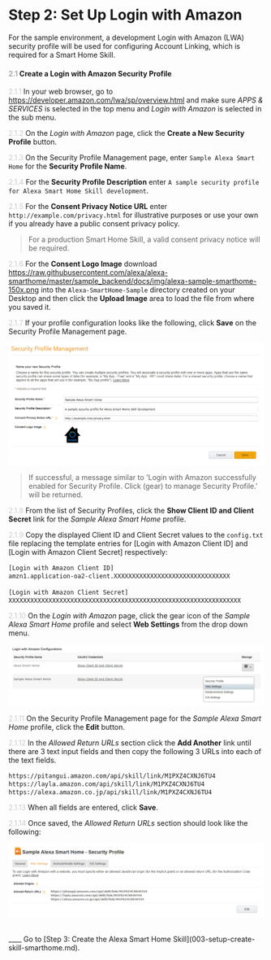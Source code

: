 # Step 2: Set Up Login with Amazon
For the sample environment, a development Login with Amazon (LWA) security profile will be used for configuring Account Linking, which is required for a Smart Home Skill. 

#### <span style="color:#aaa">2.1</span> Create a Login with Amazon Security Profile

<span style="color:#ccc">2.1.1</span> In your web browser, go to https://developer.amazon.com/lwa/sp/overview.html and make sure _APPS & SERVICES_ is selected in the top menu and _Login with Amazon_ is selected in the sub menu.

<span style="color:#ccc">2.1.2</span> On the _Login with Amazon_ page, click the **Create a New Security Profile** button.

<span style="color:#ccc">2.1.3</span> On the Security Profile Management page, enter `Sample Alexa Smart Home` for the **Security Profile Name**.

<span style="color:#ccc">2.1.4</span> For the **Security Profile Description** enter `A sample security profile for Alexa Smart Home Skill development`.

<span style="color:#ccc">2.1.5</span> For the **Consent Privacy Notice URL** enter `http://example.com/privacy.html` for illustrative purposes or use your own if you already have a public consent privacy policy.

> For a production Smart Home Skill, a valid consent privacy notice will be required.

<span style="color:#ccc">2.1.6</span> For the **Consent Logo Image** download https://raw.githubusercontent.com/alexa/alexa-smarthome/master/sample_backend/docs/img/alexa-sample-smarthome-150x.png into the `Alexa-SmartHome-Sample` directory created on your Desktop and then click the **Upload Image** area to load the file from where you saved it.

<span style="color:#ccc">2.1.7</span> If your profile configuration looks like the following, click **Save** on the Security Profile Management page.

![Security Profile Configuration](img/2.1.7-lwa-profile-configuration.png "Security Profile Configuration")


> If successful, a message similar to 'Login with Amazon successfully enabled for Security Profile. Click (gear) to manage Security Profile.' will be returned.

<span style="color:#ccc">2.1.8</span> From the list of Security Profiles, click the **Show Client ID and Client Secret** link for the _Sample Alexa Smart Home_ profile.

<span style="color:#ccc">2.1.9</span> Copy the displayed Client ID and Client Secret values to the `config.txt` file replacing the template entries for [Login with Amazon Client ID] and [Login with Amazon Client Secret] respectively:

```
[Login with Amazon Client ID]
amzn1.application-oa2-client.XXXXXXXXXXXXXXXXXXXXXXXXXXXXXXXX

[Login with Amazon Client Secret]
XXXXXXXXXXXXXXXXXXXXXXXXXXXXXXXXXXXXXXXXXXXXXXXXXXXXXXXXXXXXXXXX
```

<span style="color:#ccc">2.1.10</span> On the _Login with Amazon_ page, click the gear icon of the _Sample Alexa Smart Home_ profile and select **Web Settings** from the drop down menu. 

![Web Settings Location Example](img/2.1.10-lwa-web-settings.png "Web Settings Location Example")


<span style="color:#ccc">2.1.11</span> On the Security Profile Management page for the _Sample Alexa Smart Home_ profile, click the **Edit** button.

<span style="color:#ccc">2.1.12</span> In the _Allowed Return URLs_ section click the **Add Another** link until there are 3 text input fields and then copy the following 3 URLs into each of the text fields.
```
https://pitangui.amazon.com/api/skill/link/M1PXZ4CXNJ6TU4
https://layla.amazon.com/api/skill/link/M1PXZ4CXNJ6TU4
https://alexa.amazon.co.jp/api/skill/link/M1PXZ4CXNJ6TU4
```

<span style="color:#ccc">2.1.13</span> When all fields are entered, click **Save**.

<span style="color:#ccc">2.1.14</span> Once saved, the _Allowed Return URLs_ section should look like the following:

![Allowed Return URLs Example](img/2.1.14-lwa-web-settings.png "Allowed Return URLs Example")


<br>
____
Go to [Step 3: Create the Alexa Smart Home Skill](003-setup-create-skill-smarthome.md).
